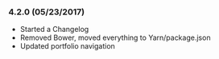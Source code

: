 ### 4.2.0 (05/23/2017)
* Started a Changelog
* Removed Bower, moved everything to Yarn/package.json
* Updated portfolio navigation
